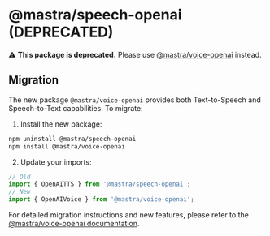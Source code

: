 # @mastra/speech-openai (DEPRECATED)

⚠️ **This package is deprecated.** Please use [@mastra/voice-openai](https://github.com/mastra-ai/mastra/tree/main/voice/openai) instead.

## Migration

The new package `@mastra/voice-openai` provides both Text-to-Speech and Speech-to-Text capabilities. To migrate:

1. Install the new package:

```bash
npm uninstall @mastra/speech-openai
npm install @mastra/voice-openai
```

2. Update your imports:

```typescript
// Old
import { OpenAITTS } from '@mastra/speech-openai';
// New
import { OpenAIVoice } from '@mastra/voice-openai';
```

For detailed migration instructions and new features, please refer to the [@mastra/voice-openai documentation](https://github.com/mastra-ai/mastra/tree/main/voice/openai).
